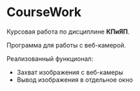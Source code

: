 # CourseWork

Курсовая работа по дисциплине <b>КПиЯП</b>.<p>

Программа для работы с веб-камерой. <p>
	Реализованный функционал:<p>
	<ul>
		<li>Захват изображения с веб-камеры</li>
		<li>Вывод изображения в отдельное окно</li>
	</ul>
